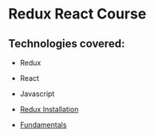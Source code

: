 # Redux React Course
## Technologies covered:

- Redux
- React
- Javascript

- [Redux Installation](https://github.com/eD0o/react-redux/tree/2_basics#0---install-redux)
- [Fundamentals](https://github.com/eD0o/react-redux/tree/2_basics#0---install-redux)